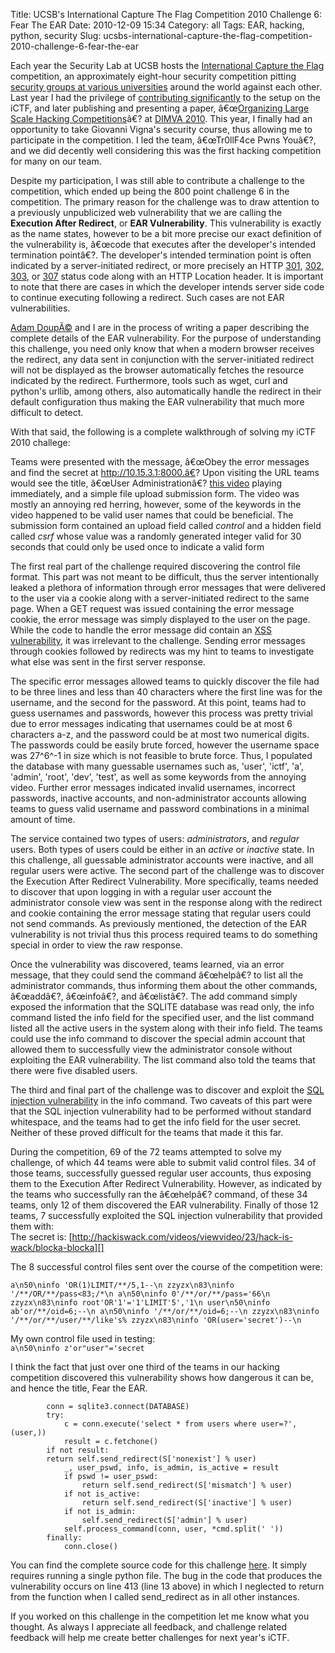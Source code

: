 Title: UCSB's International Capture The Flag Competition 2010 Challenge 6: Fear The EAR
Date: 2010-12-09 15:34
Category: all
Tags: EAR, hacking, python, security
Slug: ucsbs-international-capture-the-flag-competition-2010-challenge-6-fear-the-ear

Each year the Security Lab at UCSB hosts the [International Capture the
Flag][] competition, an approximately eight-hour security competition
pitting [security groups at various universities][] around the world
against each other. Last year I had the privilege of [contributing
significantly][] to the setup on the iCTF, and later publishing and
presenting a paper, â€œ[Organizing Large Scale Hacking
Competitions][]â€? at [DIMVA 2010][]. This year, I finally had an
opportunity to take Giovanni Vigna's security course, thus allowing me
to participate in the competition. I led the team, â€œTr0llF4ce Pwns
Youâ€?, and we did decently well considering this was the first hacking
competition for many on our team.

Despite my participation, I was still able to contribute a challenge to
the competition, which ended up being the 800 point challenge 6 in the
competition. The primary reason for the challenge was to draw attention
to a previously unpublicized web vulnerability that we are calling the
**Execution After Redirect**, or **EAR Vulnerability**. This
vulnerability is exactly as the name states, however to be a bit more
precise our exact definition of the vulnerability is, â€œcode that
executes after the developer's intended termination pointâ€?. The
developer's intended termination point is often indicated by a
server-initiated redirect, or more precisely an HTTP [301][], [302][],
[303][], or [307][] status code along with an HTTP Location header. It
is important to note that there are cases in which the developer intends
server side code to continue executing following a redirect. Such cases
are not EAR vulnerabilities.

[Adam DoupÃ©][] and I are in the process of writing a paper describing
the complete details of the EAR vulnerability. For the purpose of
understanding this challenge, you need only know that when a modern
browser receives the redirect, any data sent in conjunction with the
server-initiated redirect will not be displayed as the browser
automatically fetches the resource indicated by the redirect.
Furthermore, tools such as wget, curl and python's urllib, among
others, also automatically handle the redirect in their default
configuration thus making the EAR vulnerability that much more difficult
to detect.

With that said, the following is a complete walkthrough of solving my
iCTF 2010 challege:

Teams were presented with the message, â€œObey the error messages and
find the secret at http://10.15.3.1:8000.â€? Upon visiting the URL teams
would see the title, â€œUser Administrationâ€? [this video][] playing
immediately, and a simple file upload submission form. The video was
mostly an annoying red herring, however, some of the keywords in the
video happened to be valid user names that could be beneficial. The
submission form contained an upload field called *control* and a hidden
field called *csrf* whose value was a randomly generated integer valid
for 30 seconds that could only be used once to indicate a valid form

The first real part of the challenge required discovering the control
file format. This part was not meant to be difficult, thus the server
intentionally leaked a plethora of information through error messages
that were delivered to the user via a cookie along with a
server-initiated redirect to the same page. When a GET request was
issued containing the error message cookie, the error message was simply
displayed to the user on the page. While the code to handle the error
message did contain an [XSS vulnerability][], it was irrelevant to the
challenge. Sending error messages through cookies followed by redirects
was my hint to teams to investigate what else was sent in the first
server response.

The specific error messages allowed teams to quickly discover the file
had to be three lines and less than 40 characters where the first line
was for the username, and the second for the password. At this point,
teams had to guess usernames and passwords, however this process was
pretty trivial due to error messages indicating that usernames could be
at most 6 characters a-z, and the password could be at most two
numerical digits. The passwords could be easily brute forced, however
the username space was 27^6^-1 in size which is not feasible to brute
force. Thus, I populated the database with many guessable usernames such
as, 'user', 'ictf', 'a', 'admin', 'root', 'dev',
'test', as well as some keywords from the annoying video. Further
error messages indicated invalid usernames, incorrect passwords,
inactive accounts, and non-administrator accounts allowing teams to
guess valid username and password combinations in a minimal amount of
time.

The service contained two types of users: *administrators*, and
*regular* users. Both types of users could be either in an *active* or
*inactive* state. In this challenge, all guessable administrator
accounts were inactive, and all regular users were active. The second
part of the challenge was to discover the Execution After Redirect
Vulnerability. More specifically, teams needed to discover that upon
logging in with a regular user account the administrator console view
was sent in the response along with the redirect and cookie containing
the error message stating that regular users could not send commands. As
previously mentioned, the detection of the EAR vulnerability is not
trivial thus this process required teams to do something special in
order to view the raw response.

Once the vulnerability was discovered, teams learned, via an error
message, that they could send the command â€œhelpâ€? to list all the
administrator commands, thus informing them about the other commands,
â€œaddâ€?, â€œinfoâ€?, and â€œlistâ€?. The add command simply exposed
the information that the SQLITE database was read only, the info command
listed the info field for the specified user, and the list command
listed all the active users in the system along with their info field.
The teams could use the info command to discover the special admin
account that allowed them to successfully view the administrator console
without exploiting the EAR vulnerability. The list command also told the
teams that there were five disabled users.

The third and final part of the challenge was to discover and exploit
the [SQL injection vulnerability][] in the info command. Two caveats of
this part were that the SQL injection vulnerability had to be performed
without standard whitespace, and the teams had to get the info field for
the user secret. Neither of these proved difficult for the teams that
made it this far.

During the competition, 69 of the 72 teams attempted to solve my
challenge, of which 44 teams were able to submit valid control files. 34
of those teams, successfully guessed regular user accounts, thus
exposing them to the Execution After Redirect Vulnerability. However, as
indicated by the teams who successfully ran the â€œhelpâ€? command, of
these 34 teams, only 12 of them discovered the EAR vulnerability.
Finally of those 12 teams, 7 successfully exploited the SQL injection
vulnerability that provided them with:  
The secret is:
[http://hackiswack.com/videos/viewvideo/23/hack-is-wack/blocka-blocka][]

The 8 successful control files sent over the course of the competition
were:  

`a\n50\ninfo 'OR(1)LIMIT/**/5,1--\n zzyzx\n83\ninfo '/**/OR/**/pass<83;/*\n a\n50\ninfo 0'/**/or/**/pass='66\n zzyzx\n83\ninfo root'OR'1'='1'LIMIT'5','1\n user\n50\ninfo ab'or/**/oid=6;--\n a\n50\ninfo '/**/or/**/oid=6;--\n zzyzx\n83\ninfo '/**/or/**/user/**/like's% zzyzx\n83\ninfo 'OR(user='secret')--\n`

My own control file used in testing:  
`a\n50\ninfo z'or"user"='secret`

I think the fact that just over one third of the teams in our hacking
competition discovered this vulnerability shows how dangerous it can be,
and hence the title, Fear the EAR.

~~~~ {lang="python" line="1"}
        conn = sqlite3.connect(DATABASE)
        try:
            c = conn.execute('select * from users where user=?', (user,))
            result = c.fetchone()
        if not result:
        return self.send_redirect(S['nonexist'] % user)
            _, user_pswd, info, is_admin, is_active = result
            if pswd != user_pswd:
                return self.send_redirect(S['mismatch'] % user)
            if not is_active:
                return self.send_redirect(S['inactive'] % user)
            if not is_admin:
                self.send_redirect(S['admin'] % user)
            self.process_command(conn, user, *cmd.split(' '))
        finally:
            conn.close()
~~~~

You can find the complete source code for this challenge [here][]. It
simply requires running a single python file. The bug in the code that
produces the vulnerability occurs on line 413 (line 13 above) in which I
neglected to return from the function when I called send\_redirect as in
all other instances.

If you worked on this challenge in the competition let me know what you
thought. As always I appreciate all feedback, and challenge related
feedback will help me create better challenges for next year's iCTF.

  [International Capture the Flag]: http://ictf.cs.ucsb.edu/
  [security groups at various universities]: http://ictf.cs.ucsb.edu/ictf10/participants.php
  [contributing significantly]: http://www.bryceboe.com/2009/12/06/ictf09-%E2%80%93-ucsbs-international-capture-the-flag-competition/
  [Organizing Large Scale Hacking Competitions]: http://portal.acm.org/citation.cfm?id=1884859
  [DIMVA 2010]: http://dimva2010.fkie.fraunhofer.de/program.html
  [301]: http://www.w3.org/Protocols/rfc2616/rfc2616-sec10.html#sec10.3.2
  [302]: http://www.w3.org/Protocols/rfc2616/rfc2616-sec10.html#sec10.3.3
  [303]: http://www.w3.org/Protocols/rfc2616/rfc2616-sec10.html#sec10.3.4
  [307]: http://www.w3.org/Protocols/rfc2616/rfc2616-sec10.html#sec10.3.8
  [Adam DoupÃ©]: http://adamdoupe.com/
  [this video]: http://www.archive.org/download/MannyCanard_USCSpeedRemix/MannyCanardH264.ogv
  [XSS vulnerability]: http://en.wikipedia.org/wiki/Cross-site_scripting
  [SQL injection vulnerability]: http://en.wikipedia.org/wiki/SQL_injection
  [http://hackiswack.com/videos/viewvideo/23/hack-is-wack/blocka-blocka]:
    http://hackiswack.com/videos/viewvideo/23/hack-is-wack/blocka-blocka
  [here]: http://cs.ucsb.edu/~bboe/public/src/ictf2010_challenge6.tar.gz
